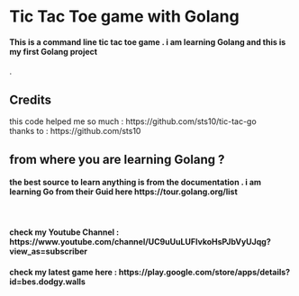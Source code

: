 <h1> Tic Tac Toe game with Golang </h1>
<h4>This is a command line tic tac toe game . i am learning Golang and this is my first Golang project</h4> .<br>
<h2>Credits</h2>
this code helped me so much : https://github.com/sts10/tic-tac-go <br>
thanks to : https://github.com/sts10 <br>

<h2>from where you are learning Golang ?</h2>
<h4>the best source to learn anything is from the documentation . i am learning Go from their Guid here https://tour.golang.org/list </h4><br>

<h4>check my Youtube Channel : https://www.youtube.com/channel/UC9uUuLUFIvkoHsPJbVyUJqg?view_as=subscriber </h4>
  <h4>check my latest game here : https://play.google.com/store/apps/details?id=bes.dodgy.walls</h4>


